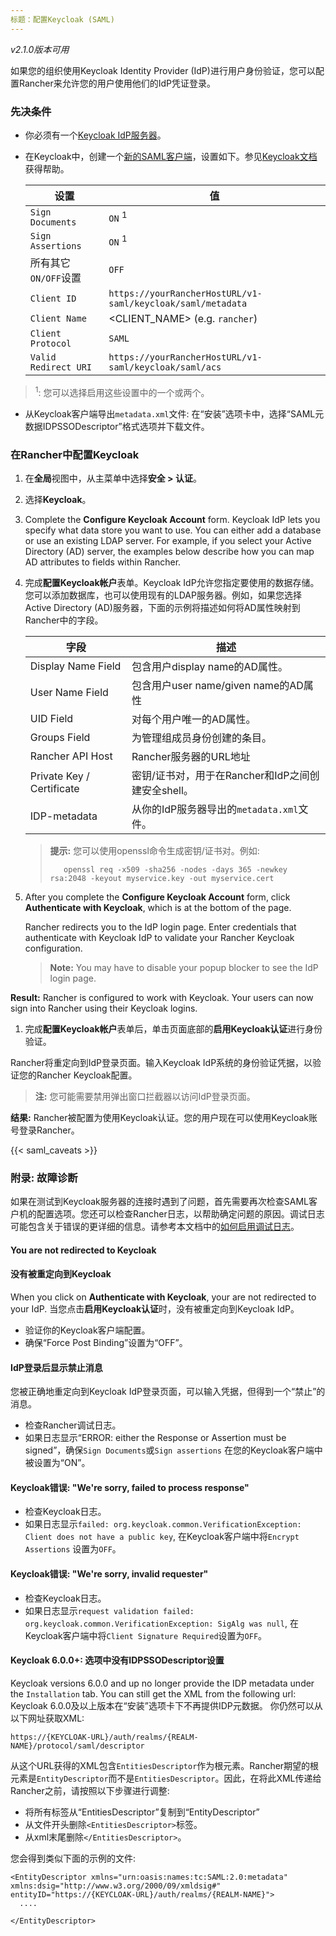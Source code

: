 ```yaml
---
标题：配置Keycloak (SAML)
---
```


_v2.1.0版本可用_

如果您的组织使用Keycloak Identity Provider (IdP)进行用户身份验证，您可以配置Rancher来允许您的用户使用他们的IdP凭证登录。

### 先决条件

- 你必须有一个[Keycloak IdP服务器](https://www.keycloak.org/docs/latest/server_installation/)。
- 在Keycloak中，创建一个[新的SAML客户端](https://www.keycloak.org/docs/latest/server_admin/#saml-clients)，设置如下。参见[Keycloak文档](keycloak.org/docs/latest/server_admin/#saml-clients)获得帮助。 


  | 设置                        | 值                                                          |
  | --------------------------- | ----------------------------------------------------------- |
  | `Sign Documents`            | `ON` <sup>1</sup>                                           |
  | `Sign Assertions`           | `ON` <sup>1</sup>                                           |
  | 所有其它`ON/OFF`设置        | `OFF`                                                       |
  | `Client ID`                 | `https://yourRancherHostURL/v1-saml/keycloak/saml/metadata` |
  | `Client Name`               | <CLIENT_NAME> (e.g. `rancher`)                              |
  | `Client Protocol`           | `SAML`                                                      |
  | `Valid Redirect URI`        | `https://yourRancherHostURL/v1-saml/keycloak/saml/acs`      |

><sup>1</sup>: 您可以选择启用这些设置中的一个或两个。

- 从Keycloak客户端导出`metadata.xml`文件:
  在“安装”选项卡中，选择“SAML元数据IDPSSODescriptor”格式选项并下载文件。


### 在Rancher中配置Keycloak

1. 在**全局**视图中，从主菜单中选择**安全 > 认证**。
1. 选择**Keycloak**。

1. Complete the **Configure Keycloak Account** form. Keycloak IdP lets you specify what data store you want to use. You can either add a database or use an existing LDAP server. For example, if you select your Active Directory (AD) server, the examples below describe how you can map AD attributes to fields within Rancher.
1. 完成**配置Keycloak帐户**表单。Keycloak IdP允许您指定要使用的数据存储。您可以添加数据库，也可以使用现有的LDAP服务器。例如，如果您选择Active Directory (AD)服务器，下面的示例将描述如何将AD属性映射到Rancher中的字段。

    | 字段                      | 描述                                                                          |
    | ------------------------- | ----------------------------------------------------------------------------- |
    | Display Name Field        | 包含用户display name的AD属性。                                                |
    | User Name Field           | 包含用户user name/given name的AD属性                                          |
    | UID Field                 | 对每个用户唯一的AD属性。                                                      |
    | Groups Field              | 为管理组成员身份创建的条目。                                                  |
    | Rancher API Host          | Rancher服务器的URL地址                                                        |
    | Private Key / Certificate | 密钥/证书对，用于在Rancher和IdP之间创建安全shell。                            |
    | IDP-metadata              | 从你的IdP服务器导出的`metadata.xml`文件。                                     |

    >**提示:** 您可以使用openssl命令生成密钥/证书对。例如:
    >
    >        openssl req -x509 -sha256 -nodes -days 365 -newkey rsa:2048 -keyout myservice.key -out myservice.cert

1. After you complete the **Configure Keycloak Account** form, click **Authenticate with Keycloak**, which is at the bottom of the page.

   Rancher redirects you to the IdP login page. Enter credentials that authenticate with Keycloak IdP to validate your Rancher Keycloak configuration.

   > **Note:** You may have to disable your popup blocker to see the IdP login page.

**Result:** Rancher is configured to work with Keycloak. Your users can now sign into Rancher using their Keycloak logins.


1. 完成**配置Keycloak帐户**表单后，单击页面底部的**启用Keycloak认证**进行身份验证。

Rancher将重定向到IdP登录页面。输入Keycloak IdP系统的身份验证凭据，以验证您的Rancher Keycloak配置。

   > **注:** 您可能需要禁用弹出窗口拦截器以访问IdP登录页面。

**结果:** Rancher被配置为使用Keycloak认证。您的用户现在可以使用Keycloak账号登录Rancher。


{{< saml_caveats >}}

### 附录: 故障诊断

如果在测试到Keycloak服务器的连接时遇到了问题，首先需要再次检查SAML客户机的配置选项。您还可以检查Rancher日志，以帮助确定问题的原因。调试日志可能包含关于错误的更详细的信息。请参考本文档中的[如何启用调试日志](/docs/faq/technical/#how-can-i-enable-debug-logging)。

#### You are not redirected to Keycloak
#### 没有被重定向到Keycloak

When you click on **Authenticate with Keycloak**, your are not redirected to your IdP.
当您点击**启用Keycloak认证**时，没有被重定向到Keycloak IdP。

- 验证你的Keycloak客户端配置。
- 确保“Force Post Binding”设置为“OFF”。


#### IdP登录后显示禁止消息

您被正确地重定向到Keycloak IdP登录页面，可以输入凭据，但得到一个“禁止”的消息。

- 检查Rancher调试日志。
- 如果日志显示“ERROR: either the Response or Assertion must be signed”，确保`Sign Documents`或`Sign assertions` 在您的Keycloak客户端中被设置为“ON”。


#### Keycloak错误: "We're sorry, failed to process response"

- 检查Keycloak日志。
- 如果日志显示`failed: org.keycloak.common.VerificationException: Client does not have a public key`, 在Keycloak客户端中将`Encrypt Assertions` 设置为`OFF`。

#### Keycloak错误: "We're sorry, invalid requester"

- 检查Keycloak日志。
- 如果日志显示`request validation failed: org.keycloak.common.VerificationException: SigAlg was null`, 在Keycloak客户端中将`Client Signature Required`设置为`OFF`。

#### Keycloak 6.0.0+: 选项中没有IDPSSODescriptor设置

Keycloak versions 6.0.0 and up no longer provide the IDP metadata under the `Installation` tab.
You can still get the XML from the following url:
Keycloak 6.0.0及以上版本在“安装”选项卡下不再提供IDP元数据。
你仍然可以从以下网址获取XML:

`https://{KEYCLOAK-URL}/auth/realms/{REALM-NAME}/protocol/saml/descriptor`

从这个URL获得的XML包含`EntitiesDescriptor`作为根元素。Rancher期望的根元素是`EntityDescriptor`而不是`EntitiesDescriptor`。因此，在将此XML传递给Rancher之前，请按照以下步骤进行调整:

- 将所有标签从“EntitiesDescriptor”复制到“EntityDescriptor”
- 从文件开头删除`<EntitiesDescriptor>`标签。
- 从xml末尾删除`</EntitiesDescriptor>`。

您会得到类似下面的示例的文件:

```
<EntityDescriptor xmlns="urn:oasis:names:tc:SAML:2.0:metadata" xmlns:dsig="http://www.w3.org/2000/09/xmldsig#" entityID="https://{KEYCLOAK-URL}/auth/realms/{REALM-NAME}">
  ....

</EntityDescriptor>
```
